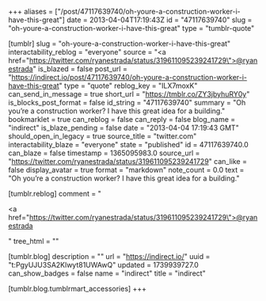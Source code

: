 +++
aliases = ["/post/47117639740/oh-youre-a-construction-worker-i-have-this-great"]
date = 2013-04-04T17:19:43Z
id = "47117639740"
slug = "oh-youre-a-construction-worker-i-have-this-great"
type = "tumblr-quote"

[tumblr]
slug = "oh-youre-a-construction-worker-i-have-this-great"
interactability_reblog = "everyone"
source = "<a href=\"https://twitter.com/ryanestrada/status/319611095239241729\">@ryanestrada</a>"
is_blazed = false
post_url = "https://indirect.io/post/47117639740/oh-youre-a-construction-worker-i-have-this-great"
type = "quote"
reblog_key = "ILX7moxK"
can_send_in_message = true
short_url = "https://tmblr.co/ZY3jbyhuRY0y"
is_blocks_post_format = false
id_string = "47117639740"
summary = "Oh you’re a construction worker? I have this great idea for a building."
bookmarklet = true
can_reblog = false
can_reply = false
blog_name = "indirect"
is_blaze_pending = false
date = "2013-04-04 17:19:43 GMT"
should_open_in_legacy = true
source_title = "twitter.com"
interactability_blaze = "everyone"
state = "published"
id = 47117639740.0
can_blaze = false
timestamp = 1365095983.0
source_url = "https://twitter.com/ryanestrada/status/319611095239241729"
can_like = false
display_avatar = true
format = "markdown"
note_count = 0.0
text = "Oh you&rsquo;re a construction worker? I have this great idea for a building."

[tumblr.reblog]
comment = "<p><a href=\"https://twitter.com/ryanestrada/status/319611095239241729\">@ryanestrada</a></p>"
tree_html = ""

[tumblr.blog]
description = ""
url = "https://indirect.io/"
uuid = "t:PgyUJU3SA2Klwyt81UWAwQ"
updated = 1739939727.0
can_show_badges = false
name = "indirect"
title = "indirect"

[tumblr.blog.tumblrmart_accessories]
+++
